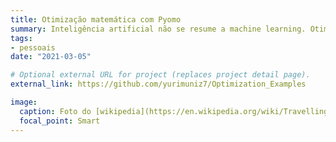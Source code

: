 ```yaml
---
title: Otimização matemática com Pyomo
summary: Inteligência artificial não se resume a machine learning. Otimização matemática é a técnica ideal para quem deseja tomar as melhores decisões e pode [complementar um algoritmo preditivo](https://www.youtube.com/watch?v=aHvFSkXvucI&ab_channel=GurobiOptimization). Nesse repositório resolvo alguns problemas de otimização utilizando o [Pyomo](http://www.pyomo.org/).
tags:
- pessoais
date: "2021-03-05"

# Optional external URL for project (replaces project detail page).
external_link: https://github.com/yurimuniz7/Optimization_Examples

image:
  caption: Foto do [wikipedia](https://en.wikipedia.org/wiki/Travelling_salesman_problem)
  focal_point: Smart
---
```

